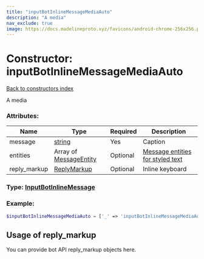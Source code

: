 ```yaml
---
title: "inputBotInlineMessageMediaAuto"
description: "A media"
nav_exclude: true
image: https://docs.madelineproto.xyz/favicons/android-chrome-256x256.png
---
```

# Constructor: inputBotInlineMessageMediaAuto  
[Back to constructors index](index.md)



A media

### Attributes:

| Name     |    Type       | Required | Description |
|----------|---------------|----------|-------------|
|message|[string](../types/string.md) | Yes|Caption|
|entities|Array of [MessageEntity](../types/MessageEntity.md) | Optional|[Message entities for styled text](https://core.telegram.org/api/entities)|
|reply\_markup|[ReplyMarkup](../types/ReplyMarkup.md) | Optional|Inline keyboard|



### Type: [InputBotInlineMessage](../types/InputBotInlineMessage.md)


### Example:

```php
$inputBotInlineMessageMediaAuto = ['_' => 'inputBotInlineMessageMediaAuto', 'message' => 'string', 'entities' => [MessageEntity, MessageEntity], 'reply_markup' => ReplyMarkup];
```  

## Usage of reply_markup

You can provide bot API reply_markup objects here.  


